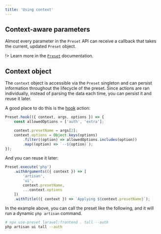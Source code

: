 ```yaml
---
title: 'Using context'
---
```


## Context-aware parameters

Almost every parameter in the `Preset` API can receive a callback that takes the current, updated `Preset` object.

!> Learn more in the [`Preset`](/api/preset/#context-aware-parameters) documentation.

## Context object

The `context` object is accessible via the `Preset` singleton and can persist information throughout the lifecycle of the preset. Since actions are ran individually, instead of parsing the data each time, you can persist it and reuse it later.

A good place to do this is the [hook](/docs/actions/hook) action:

```ts
Preset.hook(({ context, args, options }) => {
    const allowedOptions = ['auth', 'extra'];

    context.presetName = args[2];
    context.options = Object.keys(options)
        .filter((option) => allowedOptions.includes(option))
        .map((option) => `--${option}`);
});
```

And you can reuse it later:

<!-- prettier-ignore -->
```ts
Preset.execute('php')
    .withArguments(({ context }) => [
        'artisan',
        'ui',
        context.presetName,
        ...context.options
    ])
    .withTitle(({ context }) => `Applying ${context.presetName}`);
```

In the example above, you can call the preset like the following, and it will run a dynamic `php artisan` command.

```bash
# npx use-preset laravel:frontend . tall --auth
php artisan ui tall --auth
```
